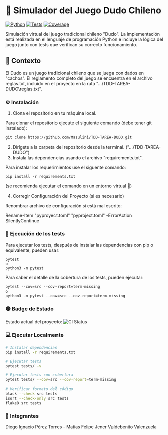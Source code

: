 # 🎲 Simulador del Juego Dudo Chileno
[![Python](https://img.shields.io/badge/python-3.11+-blue.svg)](https://www.python.org/)
[![Tests](https://img.shields.io/badge/tests-passing-brightgreen)]()
[![Coverage](https://img.shields.io/badge/coverage-pytest%20--cov-green)]()

Simulación virtual del juego tradicional chileno "Dudo". La implementación está realizada en el lenguaje de programación Python e incluye la lógica del juego junto con tests que verifican su correcto funcionamiento.

## 📖 Contexto
El Dudo es un juego tradicional chileno que se juega con dados en "cachos".
El reglamento completo del juego se encuentra en el archivo reglas.txt, incluido en el proyecto en la ruta "...\TDD-TAREA-DUDO\reglas.txt".

### ⚙️ Instalación
1. Clona el repositorio en tu máquina local.

Para clonar el repositorio ejecute el siguiente comando (debe tener git instalado):
````
git clone https://github.com/Mazulini/TDD-TAREA-DUDO.git
````
2. Dirígete a la carpeta del repositorio desde la terminal. ("...\TDD-TAREA-DUDO")
3. Instala las dependencias usando el archivo "requirements.txt".

Para instalar los requerimientos use el siguente comando:
````
pip install -r requirements.txt
````
(se recomienda ejecutar el comando en un entorno virtual 🐍)

4. Corregir Configuración del Proyecto (si es necesario)

Renombrar archivo de configuración si está mal escrito:

Rename-Item "pyproyect.toml" "pyproject.toml" -ErrorAction SilentlyContinue

### 🧪 Ejecución de los tests
Para ejecutar los tests, después de instalar las dependencias con pip o equivalente, pueden usar:
```
pytest
o
python3 -m pytest
```

Para saber el detalle de la cobertura de los tests, pueden ejecutar:
```
pytest --cov=src --cov-report=term-missing
o
python3 -m pytest --cov=src --cov-report=term-missing
```

### 🟢 Badge de Estado
Estado actual del proyecto:
![CI Status](https://github.com/Mazulini/Tarea-Dudo-TDD/actions/workflows/ci.yml/badge.svg)

### 💻 Ejecutar Localmente

```bash
# Instalar dependencias
pip install -r requirements.txt

# Ejecutar tests
pytest tests/ -v

# Ejecutar tests con cobertura
pytest tests/ --cov=src --cov-report=term-missing

# Verificar formato del código
black --check src tests
isort --check-only src tests
flake8 src tests
```

### 🧑 Integrantes 
Diego Ignacio Pérez Torres - Matias Felipe Jener Valdebenito Valenzuela
